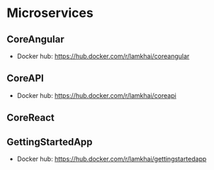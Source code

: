 # Microservices

## CoreAngular
- Docker hub: https://hub.docker.com/r/lamkhai/coreangular

## CoreAPI
- Docker hub: https://hub.docker.com/r/lamkhai/coreapi

## CoreReact

## GettingStartedApp
- Docker hub: https://hub.docker.com/r/lamkhai/gettingstartedapp